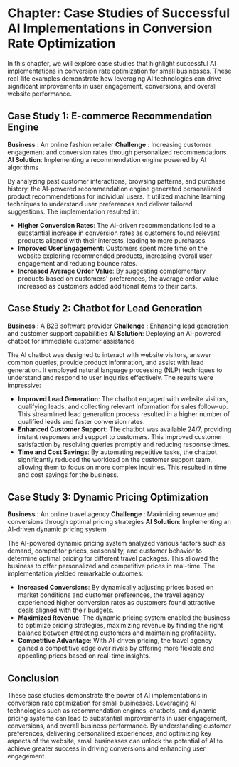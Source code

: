 Chapter: Case Studies of Successful AI Implementations in Conversion Rate Optimization
======================================================================================

In this chapter, we will explore case studies that highlight successful AI implementations in conversion rate optimization for small businesses. These real-life examples demonstrate how leveraging AI technologies can drive significant improvements in user engagement, conversions, and overall website performance.

Case Study 1: E-commerce Recommendation Engine
----------------------------------------------

**Business** : An online fashion retailer **Challenge** : Increasing customer engagement and conversion rates through personalized recommendations **AI Solution**: Implementing a recommendation engine powered by AI algorithms

By analyzing past customer interactions, browsing patterns, and purchase history, the AI-powered recommendation engine generated personalized product recommendations for individual users. It utilized machine learning techniques to understand user preferences and deliver tailored suggestions. The implementation resulted in:

* **Higher Conversion Rates**: The AI-driven recommendations led to a substantial increase in conversion rates as customers found relevant products aligned with their interests, leading to more purchases.
* **Improved User Engagement**: Customers spent more time on the website exploring recommended products, increasing overall user engagement and reducing bounce rates.
* **Increased Average Order Value**: By suggesting complementary products based on customers' preferences, the average order value increased as customers added additional items to their carts.

Case Study 2: Chatbot for Lead Generation
-----------------------------------------

**Business** : A B2B software provider **Challenge** : Enhancing lead generation and customer support capabilities **AI Solution**: Deploying an AI-powered chatbot for immediate customer assistance

The AI chatbot was designed to interact with website visitors, answer common queries, provide product information, and assist with lead generation. It employed natural language processing (NLP) techniques to understand and respond to user inquiries effectively. The results were impressive:

* **Improved Lead Generation**: The chatbot engaged with website visitors, qualifying leads, and collecting relevant information for sales follow-up. This streamlined lead generation process resulted in a higher number of qualified leads and faster conversion rates.
* **Enhanced Customer Support**: The chatbot was available 24/7, providing instant responses and support to customers. This improved customer satisfaction by resolving queries promptly and reducing response times.
* **Time and Cost Savings**: By automating repetitive tasks, the chatbot significantly reduced the workload on the customer support team, allowing them to focus on more complex inquiries. This resulted in time and cost savings for the business.

Case Study 3: Dynamic Pricing Optimization
------------------------------------------

**Business** : An online travel agency **Challenge** : Maximizing revenue and conversions through optimal pricing strategies **AI Solution**: Implementing an AI-driven dynamic pricing system

The AI-powered dynamic pricing system analyzed various factors such as demand, competitor prices, seasonality, and customer behavior to determine optimal pricing for different travel packages. This allowed the business to offer personalized and competitive prices in real-time. The implementation yielded remarkable outcomes:

* **Increased Conversions**: By dynamically adjusting prices based on market conditions and customer preferences, the travel agency experienced higher conversion rates as customers found attractive deals aligned with their budgets.
* **Maximized Revenue**: The dynamic pricing system enabled the business to optimize pricing strategies, maximizing revenue by finding the right balance between attracting customers and maintaining profitability.
* **Competitive Advantage**: With AI-driven pricing, the travel agency gained a competitive edge over rivals by offering more flexible and appealing prices based on real-time insights.

Conclusion
----------

These case studies demonstrate the power of AI implementations in conversion rate optimization for small businesses. Leveraging AI technologies such as recommendation engines, chatbots, and dynamic pricing systems can lead to substantial improvements in user engagement, conversions, and overall business performance. By understanding customer preferences, delivering personalized experiences, and optimizing key aspects of the website, small businesses can unlock the potential of AI to achieve greater success in driving conversions and enhancing user engagement.
